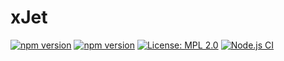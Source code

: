 # xJet
[![npm version](https://img.shields.io/badge/Documentation-orange?logo=typescript&logoColor=f5f5f5)](https://remotex-labs.github.io/xJet-expect/)
[![npm version](https://img.shields.io/npm/v/@remotex-labs/xjet-expect.svg)](https://www.npmjs.com/package/@remotex-labs/xjet-expect)
[![License: MPL 2.0](https://img.shields.io/badge/License-MPL_2.0-brightgreen.svg)](https://opensource.org/licenses/MPL-2.0)
[![Node.js CI](https://github.com/remotex-labs/xJet-expect/actions/workflows/node.js.yml/badge.svg)](https://github.com/remotex-labs/xJet-expect/actions/workflows/node.js.yml)
